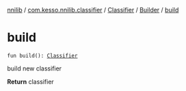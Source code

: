 [nnilib](../../../index.md) / [com.kesso.nnilib.classifier](../../index.md) / [Classifier](../index.md) / [Builder](index.md) / [build](./build.md)

# build

`fun build(): `[`Classifier`](../index.md)

build new classifier

**Return**
classifier

